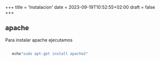 +++
title = 'Instalacion'
date = 2023-09-19T10:52:55+02:00
draft = false
+++

 ## apache

 Para instalar apache ejecutamos

 ```bash
    
    echo"sudo apt-get install apache2"

 ``` 